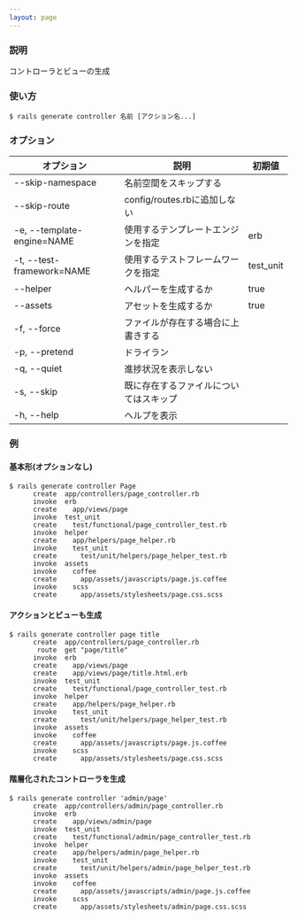 ```yaml
---
layout: page
---
```

### 説明
コントローラとビューの生成

### 使い方
    $ rails generate controller 名前 [アクション名...]

### オプション

オプション                      | 説明                     | 初期値
-------------------------- | ---------------------- | ---------
--skip-namespace           | 名前空間をスキップする            |
--skip-route               | config/routes.rbに追加しない |
-e, --template-engine=NAME | 使用するテンプレートエンジンを指定      | erb
-t, --test-framework=NAME  | 使用するテストフレームワークを指定      | test_unit
--helper                   | ヘルパーを生成するか             | true
--assets                   | アセットを生成するか             | true
-f, --force                | ファイルが存在する場合に上書きする      |
-p, --pretend              | ドライラン                  |
-q, --quiet                | 進捗状況を表示しない             |
-s, --skip                 | 既に存在するファイルについてはスキップ    |
-h, --help                 | ヘルプを表示                 |

### 例
#### 基本形(オプションなし)
    $ rails generate controller Page
          create  app/controllers/page_controller.rb
          invoke  erb
          create    app/views/page
          invoke  test_unit
          create    test/functional/page_controller_test.rb
          invoke  helper
          create    app/helpers/page_helper.rb
          invoke    test_unit
          create      test/unit/helpers/page_helper_test.rb
          invoke  assets
          invoke    coffee
          create      app/assets/javascripts/page.js.coffee
          invoke    scss
          create      app/assets/stylesheets/page.css.scss

#### アクションとビューも生成
    $ rails generate controller page title
          create  app/controllers/page_controller.rb
           route  get "page/title"
          invoke  erb
          create    app/views/page
          create    app/views/page/title.html.erb
          invoke  test_unit
          create    test/functional/page_controller_test.rb
          invoke  helper
          create    app/helpers/page_helper.rb
          invoke    test_unit
          create      test/unit/helpers/page_helper_test.rb
          invoke  assets
          invoke    coffee
          create      app/assets/javascripts/page.js.coffee
          invoke    scss
          create      app/assets/stylesheets/page.css.scss

#### 階層化されたコントローラを生成
    $ rails generate controller 'admin/page'
          create  app/controllers/admin/page_controller.rb
          invoke  erb
          create    app/views/admin/page
          invoke  test_unit
          create    test/functional/admin/page_controller_test.rb
          invoke  helper
          create    app/helpers/admin/page_helper.rb
          invoke    test_unit
          create      test/unit/helpers/admin/page_helper_test.rb
          invoke  assets
          invoke    coffee
          create      app/assets/javascripts/admin/page.js.coffee
          invoke    scss
          create      app/assets/stylesheets/admin/page.css.scss